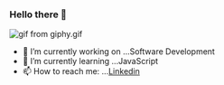 ### Hello there 👋
![gif from giphy.gif](https://github.com/rishabhgujarati/rishabhgujarati/giphy.gif)
- 🔭 I’m currently working on ...Software Development
- 🌱 I’m currently learning ...JavaScript
- 📫 How to reach me: ...[Linkedin](https://www.linkedin.com/in/rishabhgujarati/)

